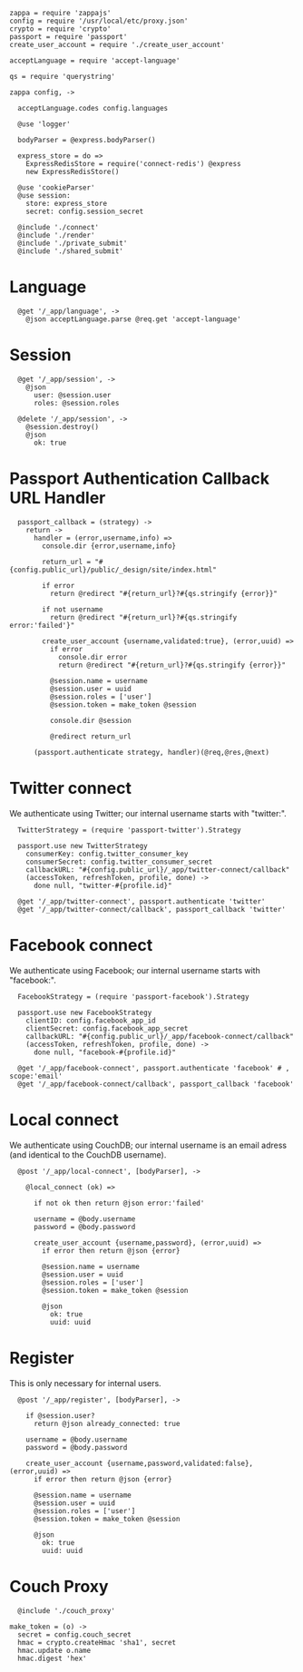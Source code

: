     zappa = require 'zappajs'
    config = require '/usr/local/etc/proxy.json'
    crypto = require 'crypto'
    passport = require 'passport'
    create_user_account = require './create_user_account'

    acceptLanguage = require 'accept-language'

    qs = require 'querystring'

    zappa config, ->

      acceptLanguage.codes config.languages

      @use 'logger'

      bodyParser = @express.bodyParser()

      express_store = do =>
        ExpressRedisStore = require('connect-redis') @express
        new ExpressRedisStore()

      @use 'cookieParser'
      @use session:
        store: express_store
        secret: config.session_secret

      @include './connect'
      @include './render'
      @include './private_submit'
      @include './shared_submit'

Language
========

      @get '/_app/language', ->
        @json acceptLanguage.parse @req.get 'accept-language'

Session
=======

      @get '/_app/session', ->
        @json
          user: @session.user
          roles: @session.roles

      @delete '/_app/session', ->
        @session.destroy()
        @json
          ok: true

Passport Authentication Callback URL Handler
============================================

      passport_callback = (strategy) ->
        return ->
          handler = (error,username,info) =>
            console.dir {error,username,info}

            return_url = "#{config.public_url}/public/_design/site/index.html"

            if error
              return @redirect "#{return_url}?#{qs.stringify {error}}"

            if not username
              return @redirect "#{return_url}?#{qs.stringify error:'failed'}"

            create_user_account {username,validated:true}, (error,uuid) =>
              if error
                console.dir error
                return @redirect "#{return_url}?#{qs.stringify {error}}"

              @session.name = username
              @session.user = uuid
              @session.roles = ['user']
              @session.token = make_token @session

              console.dir @session

              @redirect return_url

          (passport.authenticate strategy, handler)(@req,@res,@next)

Twitter connect
===============

We authenticate using Twitter; our internal username starts with "twitter:".

      TwitterStrategy = (require 'passport-twitter').Strategy

      passport.use new TwitterStrategy
        consumerKey: config.twitter_consumer_key
        consumerSecret: config.twitter_consumer_secret
        callbackURL: "#{config.public_url}/_app/twitter-connect/callback"
        (accessToken, refreshToken, profile, done) ->
          done null, "twitter-#{profile.id}"

      @get '/_app/twitter-connect', passport.authenticate 'twitter'
      @get '/_app/twitter-connect/callback', passport_callback 'twitter'

Facebook connect
================

We authenticate using Facebook; our internal username starts with "facebook:".

      FacebookStrategy = (require 'passport-facebook').Strategy

      passport.use new FacebookStrategy
        clientID: config.facebook_app_id
        clientSecret: config.facebook_app_secret
        callbackURL: "#{config.public_url}/_app/facebook-connect/callback"
        (accessToken, refreshToken, profile, done) ->
          done null, "facebook-#{profile.id}"

      @get '/_app/facebook-connect', passport.authenticate 'facebook' # , scope:'email'
      @get '/_app/facebook-connect/callback', passport_callback 'facebook'

Local connect
=============

We authenticate using CouchDB; our internal username is an email adress (and identical to the CouchDB username).

      @post '/_app/local-connect', [bodyParser], ->

        @local_connect (ok) =>

          if not ok then return @json error:'failed'

          username = @body.username
          password = @body.password

          create_user_account {username,password}, (error,uuid) =>
            if error then return @json {error}

            @session.name = username
            @session.user = uuid
            @session.roles = ['user']
            @session.token = make_token @session

            @json
              ok: true
              uuid: uuid

Register
========

This is only necessary for internal users.

      @post '/_app/register', [bodyParser], ->

        if @session.user?
          return @json already_connected: true

        username = @body.username
        password = @body.password

        create_user_account {username,password,validated:false}, (error,uuid) =>
          if error then return @json {error}

          @session.name = username
          @session.user = uuid
          @session.roles = ['user']
          @session.token = make_token @session

          @json
            ok: true
            uuid: uuid

Couch Proxy
===========

      @include './couch_proxy'

    make_token = (o) ->
      secret = config.couch_secret
      hmac = crypto.createHmac 'sha1', secret
      hmac.update o.name
      hmac.digest 'hex'
